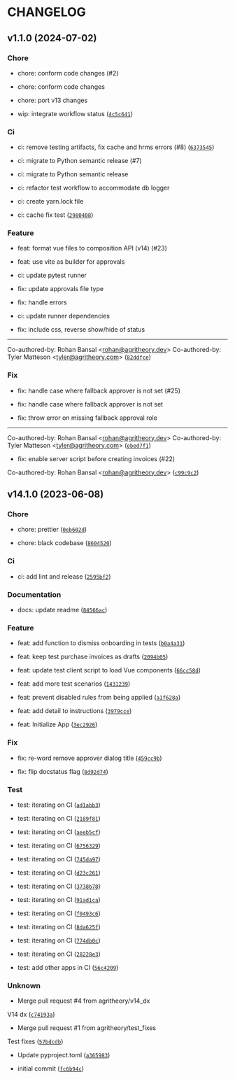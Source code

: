 # CHANGELOG

## v1.1.0 (2024-07-02)

### Chore

* chore: conform code changes (#2)

* chore: conform code changes

* chore: port v13 changes

* wip: integrate workflow status ([`4c5c641`](https://github.com/agritheory/approvals/commit/4c5c6410b6b571e15e9c4d236cdaddf61fe1d4b8))

### Ci

* ci: remove testing artifacts, fix cache and hrms errors (#8) ([`6373545`](https://github.com/agritheory/approvals/commit/63735454c6cdf1c3a39574c24a4cef8fc7cbdefd))

* ci: migrate to Python semantic release (#7)

* ci: migrate to Python semantic release

* ci: refactor test workflow to accommodate db logger

* ci: create yarn.lock file

* ci: cache fix test ([`2980408`](https://github.com/agritheory/approvals/commit/298040846a52c3e369b5e2767749421f4f3acd5e))

### Feature

* feat: format vue files to composition API (v14) (#23)

* feat: use vite as builder for approvals

* ci: update pytest runner

* fix: update approvals file type

* fix: handle errors

* ci: update runner dependencies

* fix: include css, reverse show/hide of status

---------

Co-authored-by: Rohan Bansal &lt;rohan@agritheory.dev&gt;
Co-authored-by: Tyler Matteson &lt;tyler@agritheory.com&gt; ([`82ddfce`](https://github.com/agritheory/approvals/commit/82ddfce82c552d447e41bcef3bbbb4e21345350b))

### Fix

* fix: handle case where fallback approver is not set (#25)

* fix: handle case where fallback approver is not set

* fix: throw error on missing fallback approval role

---------

Co-authored-by: Rohan Bansal &lt;rohan@agritheory.dev&gt;
Co-authored-by: Tyler Matteson &lt;tyler@agritheory.com&gt; ([`ebed7f1`](https://github.com/agritheory/approvals/commit/ebed7f1d14c81346eeb01429bea00972f35f471d))

* fix: enable server script before creating invoices (#22)

Co-authored-by: Rohan Bansal &lt;rohan@agritheory.dev&gt; ([`c99c9c2`](https://github.com/agritheory/approvals/commit/c99c9c27ddcc866cc1e5ed161ed5bd0086ed9578))

## v14.1.0 (2023-06-08)

### Chore

* chore: prettier ([`0eb602d`](https://github.com/agritheory/approvals/commit/0eb602d0d80e7afc9ba67f3c4d0ac3f078c356ef))

* chore: black codebase ([`8604520`](https://github.com/agritheory/approvals/commit/860452040ad55ce9b769c079098ca760d654dd06))

### Ci

* ci: add lint and release ([`2595bf2`](https://github.com/agritheory/approvals/commit/2595bf2517c8448280f4fa1b952ddabafb1ed60f))

### Documentation

* docs: update readme ([`84566ac`](https://github.com/agritheory/approvals/commit/84566ac4abce9dd2c39d67142aa0fdf1870ca5ea))

### Feature

* feat: add function to dismiss onboarding in tests ([`b0a4a31`](https://github.com/agritheory/approvals/commit/b0a4a316690dc249b9056dba7498376b38bfe3f5))

* feat: keep test purchase invoices as drafts ([`2094b05`](https://github.com/agritheory/approvals/commit/2094b05eb3e2e85ce6fa07459ed9e9d2c1b83729))

* feat: update test client script to load Vue components ([`66cc58d`](https://github.com/agritheory/approvals/commit/66cc58d44a6202988ce993acd9111c687fad1f01))

* feat: add more test scenarios ([`1431239`](https://github.com/agritheory/approvals/commit/14312393af26f5bee47bc6b7c7762eace4811735))

* feat: prevent disabled rules from being applied ([`a1f628a`](https://github.com/agritheory/approvals/commit/a1f628a7d7fe6c69eddf30a91f2210553472385d))

* feat: add detail to instructions ([`3979cce`](https://github.com/agritheory/approvals/commit/3979cce16bc754ed8d420688e923ae56b06e114a))

* feat: Initialize App ([`3ec2926`](https://github.com/agritheory/approvals/commit/3ec292695c9a96fbd6b9505fcf0395b20e6ad9ba))

### Fix

* fix: re-word remove approver dialog title ([`459cc9b`](https://github.com/agritheory/approvals/commit/459cc9bd772b466eaede3fab84c4bdb1bb565a4e))

* fix: flip docstatus flag ([`8d92d74`](https://github.com/agritheory/approvals/commit/8d92d742346a602815217efd8bfc92605e857f25))

### Test

* test: iterating on CI ([`ad1abb3`](https://github.com/agritheory/approvals/commit/ad1abb3ed9e0569edd9aa982657915d8b73e8ef5))

* test: iterating on CI ([`2189f81`](https://github.com/agritheory/approvals/commit/2189f8139a57023984eb14eb70536efc06452c63))

* test: iterating on CI ([`aeeb5cf`](https://github.com/agritheory/approvals/commit/aeeb5cf80e041ccccd4153e61fa74350acd1a728))

* test: iterating on CI ([`6756329`](https://github.com/agritheory/approvals/commit/6756329fd3c35def5a4374aa5e439ce0dc0c0d2b))

* test: iterating on CI ([`745da97`](https://github.com/agritheory/approvals/commit/745da971b7ded966d9ffebd65c38bda8957e14be))

* test: iterating on CI ([`d23c261`](https://github.com/agritheory/approvals/commit/d23c261f83751f3364b89491487eea7ab125af08))

* test: iterating on CI ([`3738b78`](https://github.com/agritheory/approvals/commit/3738b78cd360b3f9b656c61da02609905d451822))

* test: iterating on CI ([`91ad1ca`](https://github.com/agritheory/approvals/commit/91ad1ca14e6dc5bbdbb5dcc63a3066f665bae1e0))

* test: iterating on CI ([`f0493c6`](https://github.com/agritheory/approvals/commit/f0493c654ac1f5be568a8f035cb7ab1d6ac2db3d))

* test: iterating on CI ([`8da625f`](https://github.com/agritheory/approvals/commit/8da625ffe66c1874cb2433f38e97065ee951fe7a))

* test: iterating on CI ([`774db0c`](https://github.com/agritheory/approvals/commit/774db0cae5507e2856225c1885e8069ae5b01789))

* test: iterating on CI ([`28228e3`](https://github.com/agritheory/approvals/commit/28228e3f31ebbce36cbf01c50e84ba338379430a))

* test: add other apps in CI ([`56c4209`](https://github.com/agritheory/approvals/commit/56c420982aee0b6a0b1ef2cf190b61e144ac2b4e))

### Unknown

* Merge pull request #4 from agritheory/v14_dx

V14 dx ([`c74193a`](https://github.com/agritheory/approvals/commit/c74193af2ca543abed725358dc8d1e4ac3d941fb))

* Merge pull request #1 from agritheory/test_fixes

Test fixes ([`57bdcdb`](https://github.com/agritheory/approvals/commit/57bdcdb160f58f25d9acb1b72715914087c77ecd))

* Update pyproject.toml ([`a365983`](https://github.com/agritheory/approvals/commit/a365983fe9b05e9473e4a2f4b071500123fc0e82))

* initial commit ([`fc6b94c`](https://github.com/agritheory/approvals/commit/fc6b94c41178ad0c58ad3dd017e1156abaeae21d))
